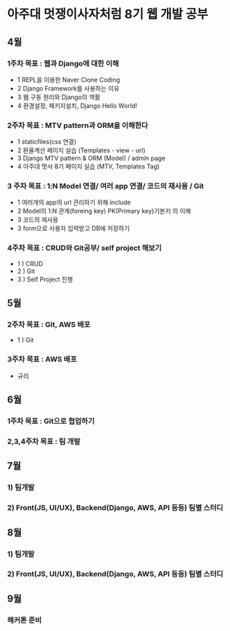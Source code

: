 # 아주대 멋쟁이사자처럼 8기 웹 개발 공부

## 4월
### 1주차 목표 : 웹과 Django에 대한 이해
- 1 REPL을 이용한 Naver Clone Coding
- 2 Django Framework를 사용하는 이유
- 3 웹 구동 원리와 Django의 역활
- 4 환경설정, 패키지설치, Django Hello World!

### 2주차 목표 : MTV pattern과 ORM을 이해한다
- 1 staticfiles(css 연결)
- 2 환율계산 페이지 실습 (Templates - view - url)
- 3 Django MTV pattern & ORM (Model) / admin page
- 4 아주대 멋사 8기 페이지 실습 (MTV, Templates Tag)

### 3 주차 목표 : 1:N Model 연결/ 여러 app 연결/ 코드의 재사용 / Git
- 1 여러개의 app의 url 관리하기 위해 include
- 2 Model의 1:N 관계(foreing key) PK(Primary key)기본키 의 이해
- 3 코드의 재사용
- 3 form으로 사용자 입력받고 DB에 저장하기

### 4주차 목표 : CRUD와 Git공부/ self project 해보기
- 1 ) CRUD
- 2 ) Git
- 3 ) Self Project 진행

## 5월
### 2주차 목표 : Git, AWS 배포
- 1 ) Git

### 3주차 목표 : AWS 배포
- 규리

## 6월 
### 1주차 목표 : Git으로 협업하기
### 2,3,4주차 목표 :  팀 개발


## 7월
### 1) 팀개발
### 2) Front(JS, UI/UX), Backend(Django, AWS, API 등등) 팀별 스터디

## 8월
### 1) 팀개발
### 2) Front(JS, UI/UX), Backend(Django, AWS, API 등등) 팀별 스터디

## 9월
### 해커톤 준비

